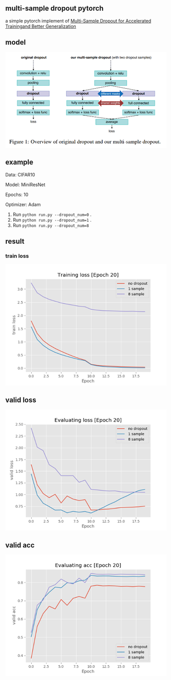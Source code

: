 ## multi-sample dropout pytorch

a simple pytorch implement of [Multi-Sample Dropout for Accelerated Trainingand Better Generalization](https://arxiv.org/pdf/1905.09788.pdf)

## model 

![](./png/dropout.PNG)

## example

Data: CIFAR10

Model: MiniResNet

Epochs: 10

Optimizer: Adam

1. Run `python run.py --dropout_num=0` .
2. Run `python run.py --dropout_num=1` .
3. Run `python run.py --dropout_num=8`

## result

### train loss

![](./png/loss.png)

## valid loss

![](./png/valid_loss.png)

## valid acc

![](./png/valid_acc.png)
